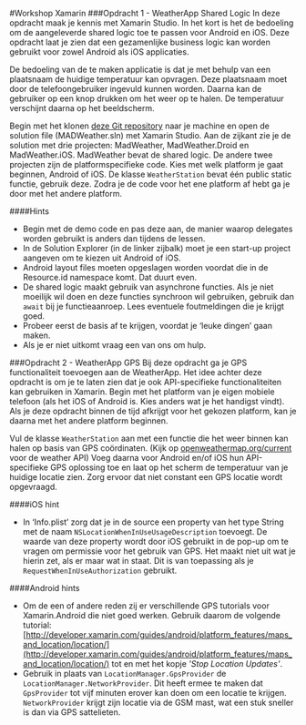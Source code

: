 #Workshop Xamarin
###Opdracht 1 - WeatherApp Shared Logic
In deze opdracht maak je kennis met Xamarin Studio. In het kort is het de bedoeling om de aangeleverde shared logic toe te passen voor Android en iOS. Deze opdracht laat je zien dat een gezamenlijke business logic kan worden gebruikt voor zowel Android als iOS applicaties.

De bedoeling van de te maken applicatie is dat je met behulp van een plaatsnaam de huidige temperatuur kan opvragen. Deze plaatsnaam moet door de telefoongebruiker ingevuld kunnen worden. Daarna kan de gebruiker op een knop drukken om het weer op te halen. De temperatuur verschijnt daarna op het beeldscherm.

Begin met het klonen [deze Git repository](https://github.com/nstapelbroek/MADWeather.git) naar je machine en open de solution file (MADWeather.sln) met Xamarin Studio. Aan de zijkant zie je de solution met drie projecten: MadWeather, MadWeather.Droid en MadWeather.iOS. MadWeather bevat de shared logic. De andere twee projecten zijn de platformspecifieke code. Kies met welk platform je gaat beginnen, Android of iOS. De klasse `WeatherStation` bevat één public static functie, gebruik deze. Zodra je de code voor het ene platform af hebt ga je door met het andere platform.

####Hints
* Begin met de demo code en pas deze aan, de manier waarop delegates worden gebruikt is anders dan tijdens de lessen.
* In de Solution Explorer (in de linker zijbalk) moet je een start-up project aangeven om te kiezen uit Android of iOS.
* Android layout files moeten opgeslagen worden voordat die in de Resource.id namespace komt. Dat duurt even.
* De shared logic maakt gebruik van asynchrone functies. Als je niet moeilijk wil doen en deze functies synchroon wil gebruiken, gebruik dan `await` bij je functieaanroep. Lees eventuele foutmeldingen die je krijgt goed.
* Probeer eerst de basis af te krijgen, voordat je ‘leuke dingen’ gaan maken.
* Als je er niet uitkomt vraag een van ons om hulp.

###Opdracht 2 - WeatherApp GPS
Bij deze opdracht ga je GPS functionaliteit toevoegen aan de WeatherApp. Het idee achter deze opdracht is om je te laten zien dat je ook API-specifieke functionaliteiten kan gebruiken in Xamarin. Begin met het platform van je eigen mobiele telefoon (als het iOS of Android is. Kies anders wat je het handigst vindt). Als je deze opdracht binnen de tijd afkrijgt voor het gekozen platform, kan je daarna met het andere platform beginnen.

Vul de klasse `WeatherStation` aan met een functie die het weer binnen kan halen op basis van GPS coördinaten. (Kijk op [openweathermap.org/current](http://openweathermap.org/current) voor de weather API) Voeg daarna voor Android en/of iOS hun API-specifieke GPS oplossing toe en laat op het scherm de temperatuur van je huidige locatie zien. Zorg ervoor dat niet constant een GPS locatie wordt opgevraagd.

####iOS hint
* In ‘Info.plist’ zorg dat je in de source een property van het type String met de naam `NSLocationWhenInUseUsageDescription` toevoegt. De waarde van deze property wordt door iOS gebruikt in de pop-up om te vragen om permissie voor het gebruik van GPS. Het maakt niet uit wat je hierin zet, als er maar wat in staat. Dit is van toepassing als je `RequestWhenInUseAuthorization` gebruikt.

####Android hints
* Om de een of andere reden zij er verschillende GPS tutorials voor Xamarin.Android die niet goed werken. Gebruik daarom de volgende tutorial: [http://developer.xamarin.com/guides/android/platform_features/maps_and_location/location/](http://developer.xamarin.com/guides/android/platform_features/maps_and_location/location/) tot en met het kopje *'Stop Location Updates'*.
* Gebruik in plaats van `LocationManager.GpsProvider` de `LocationManager.NetworkProvider`. Dit heeft ermee te maken dat `GpsProvider` tot vijf minuten erover kan doen om een locatie te krijgen. `NetworkProvider` krijgt zijn locatie via de GSM mast, wat een stuk sneller is dan via GPS sattelieten.
